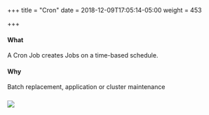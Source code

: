 +++
title = "Cron"
date = 2018-12-09T17:05:14-05:00
weight = 453

+++

#### What

A Cron Job creates Jobs on a time-based schedule.

#### Why

Batch replacement, application or cluster maintenance

### ![](/intro-k8/images/kubernetes/cronjob.png)